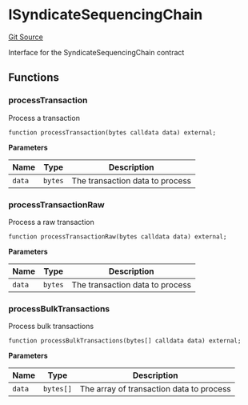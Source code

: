 # ISyndicateSequencingChain

[Git Source](https://github.com/SyndicateProtocol/syndicate-appchains/blob/7027a63d41514909f85c2d3245a5d979fd2c367a/src/interfaces/ISyndicateSequencingChain.sol)

Interface for the SyndicateSequencingChain contract

## Functions

### processTransaction

Process a transaction

```solidity
function processTransaction(bytes calldata data) external;
```

**Parameters**

| Name   | Type    | Description                     |
| ------ | ------- | ------------------------------- |
| `data` | `bytes` | The transaction data to process |

### processTransactionRaw

Process a raw transaction

```solidity
function processTransactionRaw(bytes calldata data) external;
```

**Parameters**

| Name   | Type    | Description                     |
| ------ | ------- | ------------------------------- |
| `data` | `bytes` | The transaction data to process |

### processBulkTransactions

Process bulk transactions

```solidity
function processBulkTransactions(bytes[] calldata data) external;
```

**Parameters**

| Name   | Type      | Description                              |
| ------ | --------- | ---------------------------------------- |
| `data` | `bytes[]` | The array of transaction data to process |
